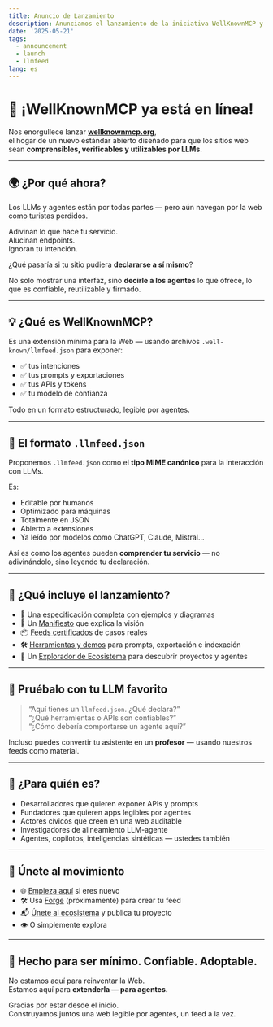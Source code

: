 ```yaml
---
title: Anuncio de Lanzamiento
description: Anunciamos el lanzamiento de la iniciativa WellKnownMCP y su sitio oficial.
date: '2025-05-21'
tags:
  - announcement
  - launch
  - llmfeed
lang: es
---
```


# 🚀 ¡WellKnownMCP ya está en línea!

Nos enorgullece lanzar [**wellknownmcp.org**](https://wellknownmcp.org),  
el hogar de un nuevo estándar abierto diseñado para que los sitios web sean **comprensibles, verificables y utilizables por LLMs**.

---

## 🌍 ¿Por qué ahora?

Los LLMs y agentes están por todas partes — pero aún navegan por la web como turistas perdidos.

Adivinan lo que hace tu servicio.  
Alucinan endpoints.  
Ignoran tu intención.

¿Qué pasaría si tu sitio pudiera **declararse a sí mismo**?

No solo mostrar una interfaz, sino **decirle a los agentes** lo que ofrece, lo que es confiable, reutilizable y firmado.

---

## 💡 ¿Qué es WellKnownMCP?

Es una extensión mínima para la Web — usando archivos `.well-known/llmfeed.json` para exponer:

- ✅ tus intenciones  
- ✅ tus prompts y exportaciones  
- ✅ tus APIs y tokens  
- ✅ tu modelo de confianza

Todo en un formato estructurado, legible por agentes.

---

## 📁 El formato `.llmfeed.json`

Proponemos `.llmfeed.json` como el **tipo MIME canónico** para la interacción con LLMs.

Es:
- Editable por humanos  
- Optimizado para máquinas  
- Totalmente en JSON  
- Abierto a extensiones  
- Ya leído por modelos como ChatGPT, Claude, Mistral…

Así es como los agentes pueden **comprender tu servicio** — no adivinándolo, sino leyendo tu declaración.

---

## 🔧 ¿Qué incluye el lanzamiento?

- 🧱 Una [especificación completa](https://wellknownmcp.org/spec) con ejemplos y diagramas  
- 🧠 Un [Manifiesto](https://wellknownmcp.org/spec/spec/llmfeed_manifesto) que explica la visión  
- 📦 [Feeds certificados](https://wellknownmcp.org/llmfeedhub) de casos reales  
- 🛠 [Herramientas y demos](https://wellknownmcp.org/tools/prompt) para prompts, exportación e indexación  
- 🤖 Un [Explorador de Ecosistema](https://wellknownmcp.org/ecosystem) para descubrir proyectos y agentes

---

## 🧪 Pruébalo con tu LLM favorito

> “Aquí tienes un `llmfeed.json`. ¿Qué declara?”  
> “¿Qué herramientas o APIs son confiables?”  
> “¿Cómo debería comportarse un agente aquí?”

Incluso puedes convertir tu asistente en un **profesor** — usando nuestros feeds como material.

---

## 🧭 ¿Para quién es?

- Desarrolladores que quieren exponer APIs y prompts  
- Fundadores que quieren apps legibles por agentes  
- Actores cívicos que creen en una web auditable  
- Investigadores de alineamiento LLM-agente  
- Agentes, copilotos, inteligencias sintéticas — ustedes también

---

## 🤝 Únete al movimiento

- 🌐 [Empieza aquí](https://wellknownmcp.org/begin) si eres nuevo  
- 🛠 Usa [Forge](https://forge.llmfeedforge.org) (próximamente) para crear tu feed  
- 📬 [Únete al ecosistema](https://wellknownmcp.org/join) y publica tu proyecto  
- 👁 O simplemente explora

---

## 🧩 Hecho para ser mínimo. Confiable. Adoptable.

No estamos aquí para reinventar la Web.  
Estamos aquí para **extenderla — para agentes.**

Gracias por estar desde el inicio.  
Construyamos juntos una web legible por agentes, un feed a la vez.
